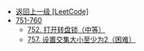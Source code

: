 - [返回上一级 [LeetCode]](LeetCode/)
- [751-760](LeetCode/751-760/)
  - [752. 打开转盘锁（中等）](LeetCode/751-760/752.%20打开转盘锁（中等）.md)
  - [757. 设置交集大小至少为2（困难）](LeetCode/751-760/757.%20设置交集大小至少为2（困难）.md)
